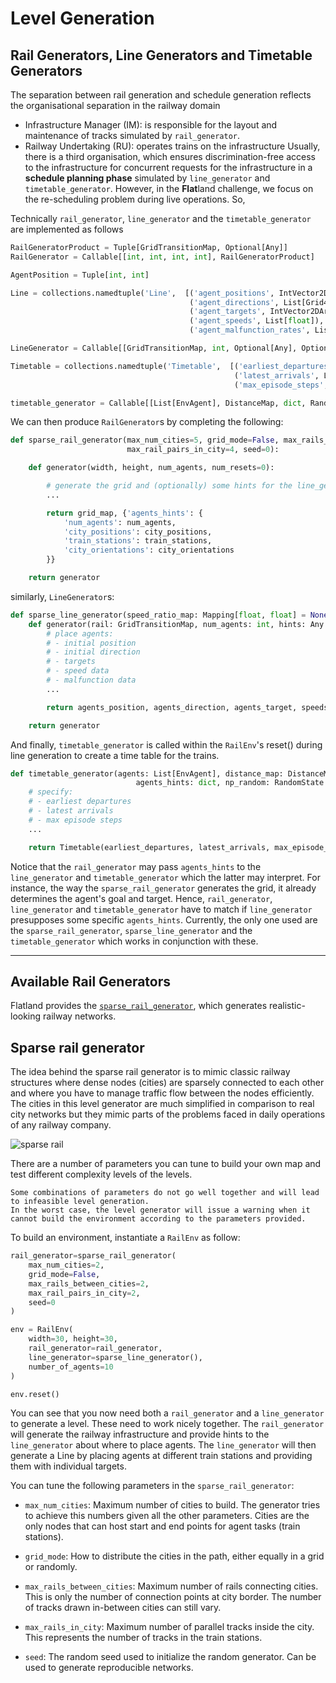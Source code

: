 Level Generation
================

## Rail Generators, Line Generators and Timetable Generators
The separation between rail generation and schedule generation reflects the organisational separation in the railway domain
- Infrastructure Manager (IM): is responsible for the layout and maintenance of tracks simulated by `rail_generator`.
- Railway Undertaking (RU): operates trains on the infrastructure
Usually, there is a third organisation, which ensures discrimination-free access to the infrastructure for concurrent requests for the infrastructure in a **schedule planning phase** simulated by `line_generator` and `timetable_generator`.
However, in the **Flat**land challenge, we focus on the re-scheduling problem during live operations. So, 

Technically `rail_generator`, `line_generator` and the `timetable_generator` are implemented as follows 
```python
RailGeneratorProduct = Tuple[GridTransitionMap, Optional[Any]]
RailGenerator = Callable[[int, int, int, int], RailGeneratorProduct]

AgentPosition = Tuple[int, int]

Line = collections.namedtuple('Line',  [('agent_positions', IntVector2DArray),
                                        ('agent_directions', List[Grid4TransitionsEnum]),
                                        ('agent_targets', IntVector2DArray),
                                        ('agent_speeds', List[float]),
                                        ('agent_malfunction_rates', List[int])])

LineGenerator = Callable[[GridTransitionMap, int, Optional[Any], Optional[int]], Line]

Timetable = collections.namedtuple('Timetable',  [('earliest_departures', List[int]),
                                                  ('latest_arrivals', List[int]),
                                                  ('max_episode_steps', int)])

timetable_generator = Callable[[List[EnvAgent], DistanceMap, dict, RandomState], Timetable]
```

We can then produce `RailGenerator`s by completing the following:
```python
def sparse_rail_generator(max_num_cities=5, grid_mode=False, max_rails_between_cities=4,
                          max_rail_pairs_in_city=4, seed=0):

    def generator(width, height, num_agents, num_resets=0):

        # generate the grid and (optionally) some hints for the line_generator
        ...

        return grid_map, {'agents_hints': {
            'num_agents': num_agents,
            'city_positions': city_positions,
            'train_stations': train_stations,
            'city_orientations': city_orientations
        }}

    return generator
```
similarly, `LineGenerator`s:
```python
def sparse_line_generator(speed_ratio_map: Mapping[float, float] = None) -> LineGenerator:
    def generator(rail: GridTransitionMap, num_agents: int, hints: Any = None):
        # place agents:
        # - initial position
        # - initial direction
        # - targets
        # - speed data
        # - malfunction data
        ...

        return agents_position, agents_direction, agents_target, speeds, agents_malfunction

    return generator
```

And finally, `timetable_generator` is called within the `RailEnv`'s reset() during line generation to create a time table for the trains.

```python
def timetable_generator(agents: List[EnvAgent], distance_map: DistanceMap, 
                            agents_hints: dict, np_random: RandomState = None) -> Timetable:
    # specify:
    # - earliest departures
    # - latest arrivals
    # - max episode steps
    ...

    return Timetable(earliest_departures, latest_arrivals, max_episode_steps)
```

Notice that the `rail_generator` may pass `agents_hints` to the  `line_generator` and `timetable_generator` which the latter may interpret.
For instance, the way the `sparse_rail_generator` generates the grid, it already determines the agent's goal and target.
Hence, `rail_generator`, `line_generator` and  `timetable_generator` have to match if `line_generator` presupposes some specific `agents_hints`.
Currently, the only one used are the `sparse_rail_generator`, `sparse_line_generator` and the `timetable_generator` which works in conjunction with these.
______________
## Available Rail Generators

Flatland provides the [`sparse_rail_generator`](https://github.com/flatland-association/flatland-rl/blob/master/flatland/envs/rail_generators.py#L563), which generates realistic-looking railway networks.

Sparse rail generator
---------------------

The idea behind the sparse rail generator is to mimic classic railway structures where dense nodes (cities) are sparsely connected to each other and where you have to manage traffic flow between the nodes efficiently.
The cities in this level generator are much simplified in comparison to real city networks but they mimic parts of the problems faced in daily operations of any railway company.

![sparse rail](../../assets/images/sparse_railway.png)

There are a number of parameters you can tune to build your own map and test different complexity levels of the levels.

```{note}
Some combinations of parameters do not go well together and will lead to infeasible level generation.
In the worst case, the level generator will issue a warning when it cannot build the environment according to the parameters provided.
```

To build an environment, instantiate a `RailEnv` as follow:

```python
rail_generator=sparse_rail_generator(
    max_num_cities=2,
    grid_mode=False,
    max_rails_between_cities=2,
    max_rail_pairs_in_city=2, 
    seed=0
)

env = RailEnv(
    width=30, height=30,
    rail_generator=rail_generator,
    line_generator=sparse_line_generator(),
    number_of_agents=10
)

env.reset()
```

You can see that you now need both a `rail_generator` and a `line_generator` to generate a level. These need to work nicely together. The `rail_generator` will generate the railway infrastructure and provide hints to the `line_generator` about where to place agents. The `line_generator` will then generate a Line by placing agents at different train stations and providing them with individual targets.

You can tune the following parameters in the `sparse_rail_generator`:

- `max_num_cities`: Maximum number of cities to build. The generator tries to achieve this numbers given all the other parameters. Cities are the only nodes that can host start and end points for agent tasks (train stations). 

- `grid_mode`: How to distribute the cities in the path, either equally in a grid or randomly.

- `max_rails_between_cities`: Maximum number of rails connecting cities. This is only the number of connection points at city border. The number of tracks drawn in-between cities can still vary.

- `max_rails_in_city`: Maximum number of parallel tracks inside the city. This represents the number of tracks in the train stations.

- `seed`: The random seed used to initialize the random generator. Can be used to generate reproducible networks.


